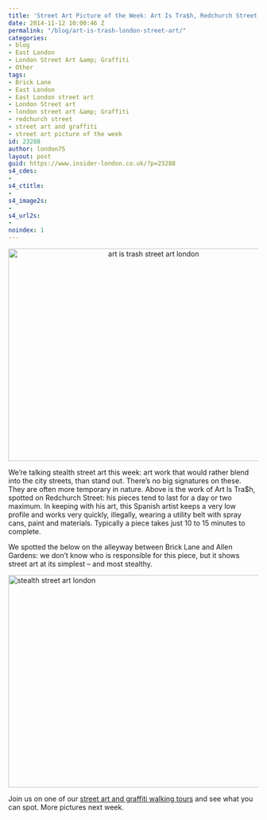 ```yaml
---
title: 'Street Art Picture of the Week: Art Is Tra$h, Redchurch Street, London'
date: 2014-11-12 10:00:46 Z
permalink: "/blog/art-is-trash-london-street-art/"
categories:
- blog
- East London
- London Street Art &amp; Graffiti
- Other
tags:
- Brick Lane
- East London
- East London street art
- London Street art
- london street art &amp; Graffiti
- redchurch street
- street art and graffiti
- street art picture of the week
id: 23288
author: london75
layout: post
guid: https://www.insider-london.co.uk/?p=23288
s4_cdes:
- 
s4_ctitle:
- 
s4_image2s:
- 
s4_url2s:
- 
noindex: 1
---
```


<p style="text-align: center;">
  <a href="/wp-content/uploads/2014/11/21b_mini.jpg"><img class="alignnone size-full wp-image-23294" src="/wp-content/uploads/2014/11/21b_mini.jpg" alt="art is trash street art london" width="569" height="427" /></a>
</p>

We&#8217;re talking stealth street art this week: art work that would rather blend into the city streets, than stand out. There&#8217;s no big signatures on these. They are often more temporary in nature. Above is the work of Art Is Tra$h, spotted on Redchurch Street: his pieces tend to last for a day or two maximum. In keeping with his art, this Spanish artist keeps a very low profile and works very quickly, illegally, wearing a utility belt with spray cans, paint and materials. Typically a piece takes just 10 to 15 minutes to complete.

We spotted the below on the alleyway between Brick Lane and Allen Gardens: we don&#8217;t know who is responsible for this piece, but it shows street art at its simplest &#8211; and most stealthy.

[<img class="aligncenter wp-image-23293 size-full" src="/wp-content/uploads/2014/11/15_mini.jpg" alt="stealth street art london" width="569" height="427" />](/wp-content/uploads/2014/11/15_mini.jpg)

Join us on one of our <a href="https://www.insider-london.co.uk/tours/street-art-tour-london/" target="_blank">street art and graffiti walking tours</a> and see what you can spot. More pictures next week.
